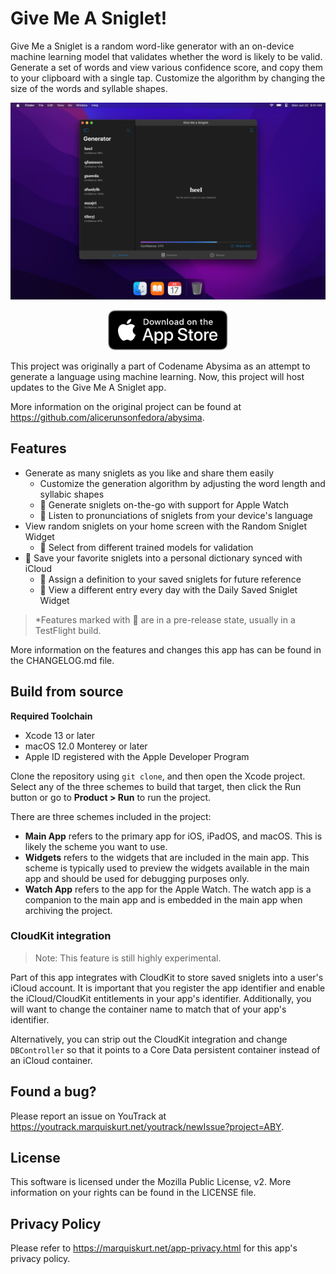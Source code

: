 # Give Me A Sniglet!

Give Me a Sniglet is a random word-like generator with an on-device machine learning model that validates whether the
word is likely to be valid. Generate a set of words and view various confidence score, and copy them to your clipboard
with a single tap. Customize the algorithm by changing the size of the words and syllable shapes.

![App screenshots](.readme/screenshot.png)

<p align="center">
    <a href="https://apple.co/336C4oX">
        <img src="/.readme/appstore.svg" height="64" alt="Get on the App Store" />
    </a>
</p>

This project was originally a part of Codename Abysima as an attempt to generate a language using machine learning. Now,
this project will host updates to the Give Me A Sniglet app.

More information on the original project can be found at https://github.com/alicerunsonfedora/abysima.

## Features

- Generate as many sniglets as you like and share them easily
    - Customize the generation algorithm by adjusting the word length and syllabic shapes
    - 🧪 Generate sniglets on-the-go with support for Apple Watch
    - 🧪 Listen to pronunciations of sniglets from your device's language
- View random sniglets on your home screen with the Random Sniglet Widget
    - 🧪 Select from different trained models for validation
- 🧪 Save your favorite sniglets into a personal dictionary synced with iCloud
    - 🧪 Assign a definition to your saved sniglets for future reference
    - 🧪 View a different entry every day with the Daily Saved Sniglet Widget

> *Features marked with 🧪 are in a pre-release state, usually in a TestFlight build.

More information on the features and changes this app has can be found in the CHANGELOG.md file.

## Build from source

**Required Toolchain**

- Xcode 13 or later
- macOS 12.0 Monterey or later
- Apple ID registered with the Apple Developer Program

Clone the repository using `git clone`, and then open the Xcode project. Select any of the three schemes to build that
target, then click the Run button or go to **Product > Run** to run the project.

There are three schemes included in the project:

- **Main App** refers to the primary app for iOS, iPadOS, and macOS. This is likely the scheme you want to use.
- **Widgets** refers to the widgets that are included in the main app. This scheme is typically used to preview the
  widgets available in the main app and should be used for debugging purposes only.
- **Watch App** refers to the app for the Apple Watch. The watch app is a companion to the main app and is embedded in
  the main app when archiving the project.

### CloudKit integration

> Note: This feature is still highly experimental.

Part of this app integrates with CloudKit to store saved sniglets into a user's iCloud account. It is important that you
register the app identifier and enable the iCloud/CloudKit entitlements in your app's identifier. Additionally, you will
want to change the container name to match that of your app's identifier.

Alternatively, you can strip out the CloudKit integration and change `DBController` so that it points to a Core Data
persistent container instead of an iCloud container.

## Found a bug?

Please report an issue on YouTrack at https://youtrack.marquiskurt.net/youtrack/newIssue?project=ABY.

## License

This software is licensed under the Mozilla Public License, v2. More information on your rights can be found in the
LICENSE file.

## Privacy Policy

Please refer to https://marquiskurt.net/app-privacy.html for this app's privacy policy.
